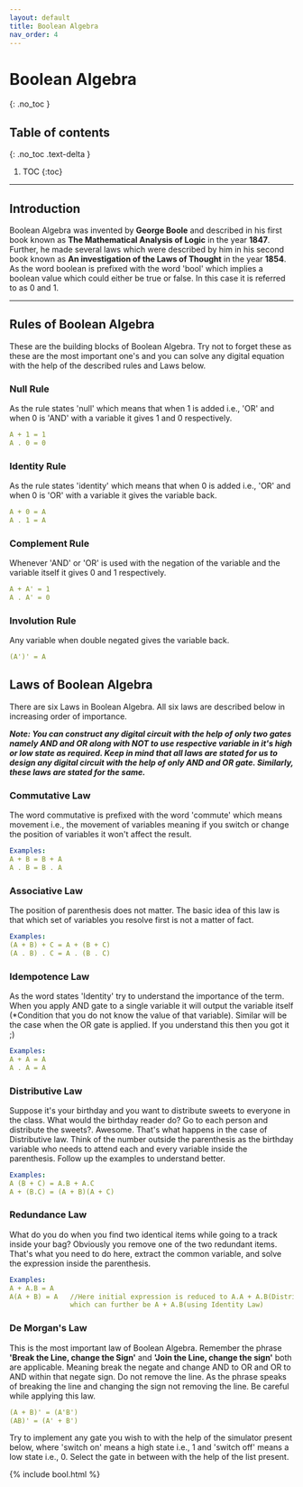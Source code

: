 ```yaml
---
layout: default
title: Boolean Algebra
nav_order: 4
---
```

 
# Boolean Algebra
{: .no_toc }
 
 
## Table of contents
{: .no_toc .text-delta }
 
1. TOC
{:toc}
 
---
 
## Introduction
 
Boolean Algebra was invented by **George Boole** and described in his first book known as **The Mathematical Analysis of Logic** in the 
year **1847**. Further, he made several laws which were described by him in his second book known as **An investigation of the Laws of Thought** 
in the year **1854**. As the word boolean is prefixed with the word 'bool' which implies a boolean value which could either be true or false. 
In this case it is referred to as 0 and 1.
 
---
 
## Rules of Boolean Algebra
 
These are the building blocks of Boolean Algebra. Try not to forget these as these are the most important one's and you can solve any digital equation with the help of the described rules and Laws below.
 
### Null Rule
 
As the rule states 'null' which means that when 1 is added i.e., 'OR' and when 0 is 'AND' with a variable it gives 1 and 0 respectively.
 
```yaml
A + 1 = 1
A . 0 = 0
```
 
### Identity Rule
 
As the rule states 'identity' which means that when 0 is added i.e., 'OR' and when 0 is 'OR' with a variable it gives the variable back.
 
```yaml
A + 0 = A
A . 1 = A
```
 
### Complement Rule
 
Whenever 'AND' or 'OR' is used with the negation of the variable and the variable itself it gives 0 and 1 respectively.
 
```yaml
A + A' = 1
A . A' = 0
```
 
### Involution Rule
 
Any variable when double negated gives the variable back.
 
```yaml
(A')' = A
```
 
## Laws of Boolean Algebra
 
There are six Laws in Boolean Algebra. All six laws are described below in increasing order of importance.


**_Note: You can construct any digital circuit with the help of only two gates namely AND and OR along with NOT to use respective variable in it's high or low state as required. Keep in mind that all laws are stated for us to design any digital circuit with the help of only AND and OR gate. Similarly, these laws are stated for the same._**

### Commutative Law

The word commutative is prefixed with the word 'commute' which means movement i.e., the movement of variables meaning 
if you switch or change the position of variables it won't affect the result.

```yaml
Examples:
A + B = B + A
A . B = B . A
```
 
### Associative Law
 
The position of parenthesis does not matter. The basic idea of this law is that which set of variables you resolve first is not a matter of fact.
 
```yaml
Examples:
(A + B) + C = A + (B + C)
(A . B) . C = A . (B . C)
```
 
### Idempotence Law

As the word states 'Identity' try to understand the importance of the term. When you apply AND gate to a single variable it will output the variable itself (*Condition that you do not know the value of that variable). Similar will be the case when the OR gate is applied. If you understand this then you got it ;)

```yaml
Examples:
A + A = A
A . A = A
```
 
### Distributive Law
 
Suppose it's your birthday and you want to distribute sweets to everyone in the class. What would the birthday reader do? Go to each person and distribute the sweets?. Awesome. That's what happens in the case of Distributive law. Think of the number outside the parenthesis as the birthday variable who needs to attend each and every variable inside the parenthesis. Follow up the examples to understand better.
 
```yaml
Examples:
A (B + C) = A.B + A.C
A + (B.C) = (A + B)(A + C)
```
 
### Redundance Law
 
What do you do when you find two identical items while going to a track inside your bag? Obviously you remove one of the two redundant items. That's what you need to do here, extract the common variable, and solve the expression inside the parenthesis.
 
```yaml
Examples:
A + A.B = A
A(A + B) = A   //Here initial expression is reduced to A.A + A.B(Distributive Law) 
               which can further be A + A.B(using Identity Law)
```
 
### De Morgan's Law
 
This is the most important law of Boolean Algebra. Remember the phrase **'Break the Line, change the Sign'** and **'Join the Line, change the sign'** both are applicable. Meaning break the negate and change AND to OR and OR to AND within that negate sign. Do not remove the line. As the phrase speaks of breaking the line and changing the sign not removing the line. Be careful while applying this law.
 
```yaml
(A + B)' = (A'B')
(AB)' = (A' + B')
```
 
Try to implement any gate you wish to with the help of the simulator present below, where 'switch on' means a high state i.e., 1 and 'switch off' means a low state i.e., 0. Select the gate in between with the help of the list present.
 
{% include bool.html %}


